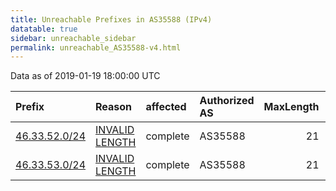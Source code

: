 ```yaml
---
title: Unreachable Prefixes in AS35588 (IPv4)
datatable: true
sidebar: unreachable_sidebar
permalink: unreachable_AS35588-v4.html
---
```


Data as of 2019-01-19 18:00:00 UTC


<div class="datatable-begin"></div>

| Prefix                                               | Reason                                                                                                  | affected   | Authorized AS   |   MaxLength | Anchor                                         |   unreachable /24s |
|:-----------------------------------------------------|:--------------------------------------------------------------------------------------------------------|:-----------|:----------------|------------:|:-----------------------------------------------|-------------------:|
| [46.33.52.0/24](https://stat.ripe.net/46.33.52.0/24) | [INVALID LENGTH](https://rpki-validator.ripe.net/announcement-preview?asn=AS35588&prefix=46.33.52.0/24) | complete   | AS35588         |          21 | [RIPE](unreachable_RIPE_NCC_RPKI_Root-v4.html) |                  1 |
| [46.33.53.0/24](https://stat.ripe.net/46.33.53.0/24) | [INVALID LENGTH](https://rpki-validator.ripe.net/announcement-preview?asn=AS35588&prefix=46.33.53.0/24) | complete   | AS35588         |          21 | [RIPE](unreachable_RIPE_NCC_RPKI_Root-v4.html) |                  1 |

<div class="datatable-end"></div>